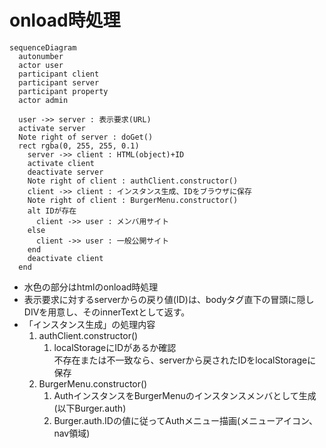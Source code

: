 # onload時処理

```mermaid
sequenceDiagram
  autonumber
  actor user
  participant client
  participant server
  participant property
  actor admin

  user ->> server : 表示要求(URL)
  activate server
  Note right of server : doGet()
  rect rgba(0, 255, 255, 0.1)
    server ->> client : HTML(object)+ID
    activate client
    deactivate server
    Note right of client : authClient.constructor()
    client ->> client : インスタンス生成、IDをブラウザに保存
    Note right of client : BurgerMenu.constructor()
    alt IDが存在
      client ->> user : メンバ用サイト
    else
      client ->> user : 一般公開サイト
    end
    deactivate client
  end
```

- 水色の部分はhtmlのonload時処理
- 表示要求に対するserverからの戻り値(ID)は、bodyタグ直下の冒頭に隠しDIVを用意し、そのinnerTextとして返す。
- 「インスタンス生成」の処理内容
  1. authClient.constructor()
     1. localStorageにIDがあるか確認<br>
        不存在または不一致なら、serverから戻されたIDをlocalStorageに保存
  1. BurgerMenu.constructor()
     1. AuthインスタンスをBurgerMenuのインスタンスメンバとして生成(以下Burger.auth)
     1. Burger.auth.IDの値に従ってAuthメニュー描画(メニューアイコン、nav領域)

<!--
[HtmlOutput.appendUntrusted()](https://developers.google.com/apps-script/reference/html/html-output?hl=ja#appenduntrustedaddedcontent)を使用して、HTMLの要素として返す。
-->